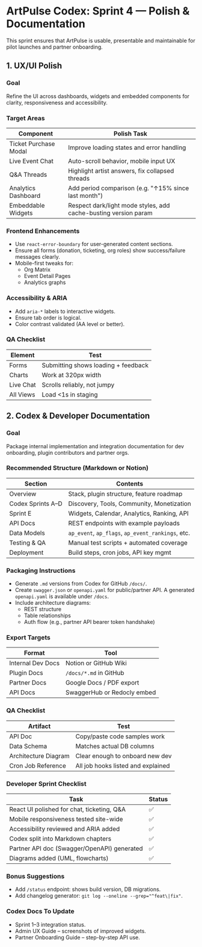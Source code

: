 # ArtPulse Codex: Sprint 4 — Polish & Documentation

This sprint ensures that ArtPulse is usable, presentable and maintainable for pilot launches and partner onboarding.

## 1. UX/UI Polish

### Goal
Refine the UI across dashboards, widgets and embedded components for clarity, responsiveness and accessibility.

### Target Areas
| Component | Polish Task |
| --- | --- |
| Ticket Purchase Modal | Improve loading states and error handling |
| Live Event Chat | Auto-scroll behavior, mobile input UX |
| Q&A Threads | Highlight artist answers, fix collapsed threads |
| Analytics Dashboard | Add period comparison (e.g. "↑15% since last month") |
| Embeddable Widgets | Respect dark/light mode styles, add cache-busting version param |

### Frontend Enhancements
- Use `react-error-boundary` for user-generated content sections.
- Ensure all forms (donation, ticketing, org roles) show success/failure messages clearly.
- Mobile-first tweaks for:
  - Org Matrix
  - Event Detail Pages
  - Analytics graphs

### Accessibility & ARIA
- Add `aria-*` labels to interactive widgets.
- Ensure tab order is logical.
- Color contrast validated (AA level or better).

### QA Checklist
| Element | Test |
| --- | --- |
| Forms | Submitting shows loading + feedback |
| Charts | Work at 320px width |
| Live Chat | Scrolls reliably, not jumpy |
| All Views | Load <1s in staging |

## 2. Codex & Developer Documentation

### Goal
Package internal implementation and integration documentation for dev onboarding, plugin contributors and partner orgs.

### Recommended Structure (Markdown or Notion)
| Section | Contents |
| --- | --- |
| Overview | Stack, plugin structure, feature roadmap |
| Codex Sprints A–D | Discovery, Tools, Community, Monetization |
| Sprint E | Widgets, Calendar, Analytics, Ranking, API |
| API Docs | REST endpoints with example payloads |
| Data Models | `ap_event`, `ap_flags`, `ap_event_rankings`, etc. |
| Testing & QA | Manual test scripts + automated coverage |
| Deployment | Build steps, cron jobs, API key mgmt |

### Packaging Instructions
- Generate `.md` versions from Codex for GitHub `/docs/`.
- Create `swagger.json` or `openapi.yaml` for public/partner API. A generated `openapi.yaml` is available under `/docs`.
- Include architecture diagrams:
  - REST structure
  - Table relationships
  - Auth flow (e.g., partner API bearer token handshake)

### Export Targets
| Format | Tool |
| --- | --- |
| Internal Dev Docs | Notion or GitHub Wiki |
| Plugin Docs | `/docs/*.md` in GitHub |
| Partner Docs | Google Docs / PDF export |
| API Docs | SwaggerHub or Redocly embed |

### QA Checklist
| Artifact | Test |
| --- | --- |
| API Doc | Copy/paste code samples work |
| Data Schema | Matches actual DB columns |
| Architecture Diagram | Clear enough to onboard new dev |
| Cron Job Reference | All job hooks listed and explained |

### Developer Sprint Checklist
| Task | Status |
| --- | --- |
| React UI polished for chat, ticketing, Q&A | ✅ |
| Mobile responsiveness tested site-wide | ✅ |
| Accessibility reviewed and ARIA added | ✅ |
| Codex split into Markdown chapters | ✅ |
| Partner API doc (Swagger/OpenAPI) generated | ✅ |
| Diagrams added (UML, flowcharts) | ✅ |

### Bonus Suggestions
- Add `/status` endpoint: shows build version, DB migrations.
- Add changelog generator: `git log --oneline --grep="^feat\|fix"`.

### Codex Docs To Update
- Sprint 1–3 integration status.
- Admin UX Guide – screenshots of improved widgets.
- Partner Onboarding Guide – step-by-step API use.

